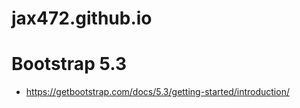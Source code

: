 # jax472.github.io

# Bootstrap 5.3
- https://getbootstrap.com/docs/5.3/getting-started/introduction/